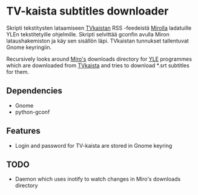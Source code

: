 TV-kaista subtitles downloader
==============================

Skripti tekstitysten lataamiseen [TVkaistan](http://tvkaista.fi) RSS
-feedeistä [Mirolla](http://getmiro.com) ladatuille YLEn
tekstitetyille ohjelmille. Skripti selvittää gconfin avulla Miron
lataushakemiston ja käy sen sisällön läpi. TVkaistan tunnukset
tallentuvat Gnome keyringiin.

Recursively looks around [Miro's](http://getmiro.com) downloads
directory for [YLE](http://www.yle.fi) programmes which are downloaded
from [TVkaista](http://tvkaista.fi) and tries to download *.srt
subtitles for them.

Dependencies
------------

* Gnome
* python-gconf

Features
--------

* Login and password for TV-kaista are stored in Gnome keyring

TODO
----

* Daemon which uses inotify to watch changes in Miro's downloads directory